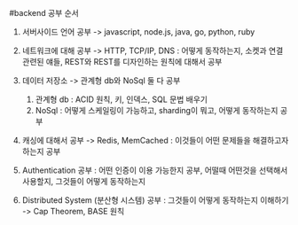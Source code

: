 #backend 공부 순서

1. 서버사이드 언어 공부
    -> javascript, node.js, java, go, python, ruby
   
2. 네트워크에 대해 공부
    -> HTTP, TCP/IP, DNS
    : 어떻게 동작하는지, 소켓과 연결 관련된 얘들, REST와 REST를 디자인하는 원칙에 대해서 공부
   
3. 데이터 저장소
    -> 관계형 db와 NoSql 둘 다 공부
   1) 관계형 db : ACID 원칙, 키, 인덱스, SQL 문법 배우기
   2) NoSql : 어떻게 스케일링이 가능하고, sharding이 뭐고, 어떻게 동작하는지 공부
    
4. 캐싱에 대해서 공부
    -> Redis, MemCached 
   : 이것들이 어떤 문제들을 해결하고자 하는지 공부
   
5. Authentication 공부
    : 어떤 인증이 이용 가능한지 공부, 어떨때 어떤것을 선택해서 사용할지, 그것들이 어떻게 동작하는지
   
6. Distributed System (분산형 시스템) 공부
    : 그것들이 어떻게 동작하는지 이해하기
    -> Cap Theorem, BASE 원칙
